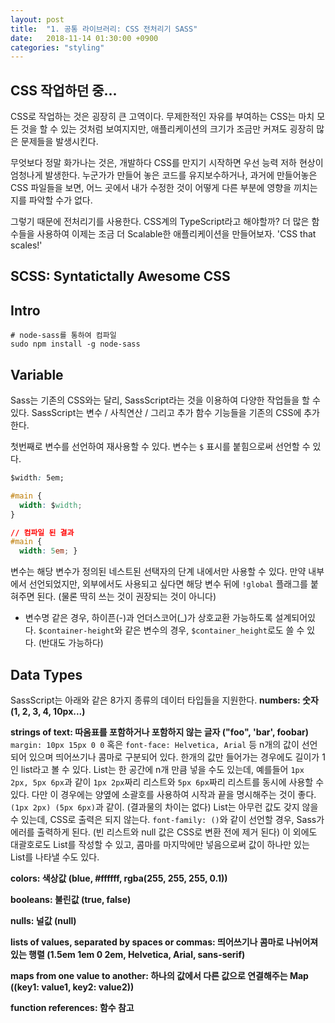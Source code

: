 ```yaml
---
layout: post
title:  "1. 공통 라이브러리: CSS 전처리기 SASS"
date:   2018-11-14 01:30:00 +0900
categories: "styling"
---
```

## CSS 작업하던 중...
CSS로 작업하는 것은 굉장히 큰 고역이다. 무제한적인 자유를 부여하는 CSS는 마치 모든 것을 할 수 있는 것처럼 보여지지만, 애플리케이션의 크기가 조금만 커져도 굉장히 많은 문제들을 발생시킨다.

무엇보다 정말 화가나는 것은, 개발하다 CSS를 만지기 시작하면 우선 능력 저하 현상이 엄청나게 발생한다. 누군가가 만들어 놓은 코드를 유지보수하거나, 과거에 만들어놓은 CSS 파일들을 보면, 어느 곳에서 내가 수정한 것이 어떻게 다른 부분에 영향을 끼치는지를 파악할 수가 없다.

그렇기 때문에 전처리기를 사용한다. CSS계의 TypeScript라고 해야할까? 더 많은 함수들을 사용하여 이제는 조금 더 Scalable한 애플리케이션을 만들어보자.
'CSS that scales!'

## SCSS: Syntatictally Awesome CSS

## Intro
```
# node-sass를 통하여 컴파일
sudo npm install -g node-sass
```

## Variable
Sass는 기존의 CSS와는 달리, SassScript라는 것을 이용하여 다양한 작업들을 할 수 있다. SassScript는 변수 / 사칙연산 / 그리고 추가 함수 기능들을 기존의 CSS에 추가한다. 

첫번째로 변수를 선언하여 재사용할 수 있다. 변수는 `$` 표시를 붙힘으로써 선언할 수 있다.

```css
$width: 5em;

#main {
  width: $width;
}

// 컴파일 된 결과
#main {
  width: 5em; }
```

변수는 해당 변수가 정의된 네스트된 선택자의 단계 내에서만 사용할 수 있다. 만약 내부에서 선언되었지만, 외부에서도 사용되고 싶다면 해당 변수 뒤에 `!global` 플래그를 붙혀주면 된다. (물론 딱히 쓰는 것이 권장되는 것이 아니다)

* 변수명 같은 경우, 하이픈(-)과 언더스코어(_)가 상호교환 가능하도록 설계되어있다. `$container-height`와 같은 변수의 경우, `$container_height`로도 쓸 수 있다. (반대도 가능하다)

## Data Types
SassScript는 아래와 같은 8가지 종류의 데이터 타입들을 지원한다.
**numbers: 숫자 (1, 2, 3, 4, 10px...)**

**strings of text: 따옴표를 포함하거나 포함하지 않는 글자 ("foo", 'bar', foobar)**
`margin: 10px 15px 0 0` 혹은 `font-face: Helvetica, Arial` 등 n개의 값이 선언되어 있으며 띄어쓰기나 콤마로 구분되어 있다. 한개의 값만 들어가는 경우에도 길이가 1인 list라고 볼 수 있다.
List는 한 공간에 n개 만큼 넣을 수도 있는데, 예를들어 `1px 2px, 5px 6px`과 같이 `1px 2px`짜리 리스트와 `5px 6px`짜리 리스트를 동시에 사용할 수 있다. 다만 이 경우에는 양옆에 소괄호를 사용하여 시작과 끝을 명시해주는 것이 좋다. `(1px 2px) (5px 6px)`과 같이. (결과물의 차이는 없다)
List는 아무런 값도 갖지 않을 수 있는데, CSS로 출력은 되지 않는다. `font-family: ()`와 같이 선언할 경우, Sass가 에러를 출력하게 된다. (빈 리스트와 null 값은 CSS로 변환 전에 제거 된다)
이 외에도 대괄호로도 List를 작성할 수 있고, 콤마를 마지막에만 넣음으로써 값이 하나만 있는 List를 나타낼 수도 있다.

**colors: 색상값 (blue, #ffffff, rgba(255, 255, 255, 0.1))**

**booleans: 불린값 (true, false)**

**nulls: 널값 (null)**

**lists of values, separated by spaces or commas: 띄어쓰기나 콤마로 나뉘어져있는 행렬 (1.5em 1em 0 2em, Helvetica, Arial, sans-serif)**

**maps from one value to another: 하나의 값에서 다른 값으로 연결해주는 Map ((key1: value1, key2: value2))**

**function references: 함수 참고**
